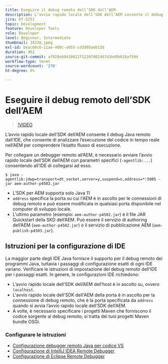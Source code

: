 ```yaml
---
title: Eseguire il debug remoto dell’SDK dell’AEM
description: L’avvio rapido locale dell’SDK dell’AEM consente il debug Java remoto dall’IDE, che consente di analizzare l’esecuzione del codice in tempo reale nell’AEM per comprendere l’esatto flusso di esecuzione.
jira: KT-5251
topic: Development
feature: Developer Tools
role: Developer
level: Beginner, Intermediate
thumbnail: 34338.jpeg
exl-id: beac60c6-11ae-4d0c-a055-cd3d05aeb126
duration: 452
source-git-commit: af928e60410022f12207082467d3bd9b818af59d
workflow-type: tm+mt
source-wordcount: '270'
ht-degree: 0%

---
```


# Eseguire il debug remoto dell’SDK dell’AEM

>[!VIDEO](https://video.tv.adobe.com/v/34338?quality=12&learn=on)

L’avvio rapido locale dell’SDK dell’AEM consente il debug Java remoto dall’IDE, che consente di analizzare l’esecuzione del codice in tempo reale nell’AEM per comprendere l’esatto flusso di esecuzione.

Per collegare un debugger remoto all’AEM, è necessario avviare l’avvio rapido locale dell’SDK dell’AEM con parametri specifici (`-agentlib:...`) consentendo all&#39;IDE di collegarsi ad esso.

```
$ java -agentlib:jdwp=transport=dt_socket,server=y,suspend=n,address=*:5005 -jar aem-author-p4502.jar   
```

+ L’SDK per AEM supporta solo Java 11
+ `address` specifica la porta su cui l&#39;AEM è in ascolto per le connessioni di debug remoto e può essere modificata in qualsiasi porta disponibile nel computer di sviluppo locale.
+ L&#39;ultimo parametro (esempio: `aem-author-p4502.jar`) è il file JAR Quickstart della SKD dell’AEM. Può essere il servizio di authoring dell’AEM (`aem-author-p4502.jar`) o il servizio di pubblicazione AEM (`aem-publish-p4503.jar`).


## Istruzioni per la configurazione di IDE

La maggior parte degli IDE Java fornisce il supporto per il debug remoto dei programmi Java, tuttavia i passaggi di configurazione esatti di ogni IDE variano. Verificare le istruzioni di impostazione del debug remoto dell&#39;IDE per i passaggi esatti. In genere, le configurazioni IDE richiedono:

+ L’avvio rapido locale dell’SDK dell’AEM dell’host è in ascolto su, ovvero `localhost`.
+ L&#39;avvio rapido locale dell&#39;SDK dell&#39;AEM della porta è in ascolto per la connessione di debug remoto, che è la porta specificata da `address` quando si avvia l’avvio rapido locale dell’SDK dell’AEM.
+ A volte, è necessario specificare i progetti Maven che forniscono il codice sorgente al debug remoto; si tratta dei tuoi progetti Maven bundle OSGi.

### Configurare le istruzioni

+ [Configurazione debugger remoto Java per codice VS](https://code.visualstudio.com/docs/java/java-debugging)
+ [Configurazione di IntelliJ IDEA Remote Debugger](https://www.jetbrains.com/help/idea/tutorial-remote-debug.html)
+ [Configurazione di Eclipse Remote Debugger](https://javapapers.com/core-java/java-remote-debug-with-eclipse/)
